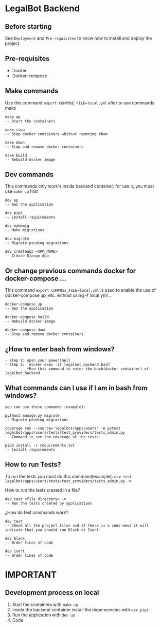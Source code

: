 # LegalBot Backend

## Before starting

See `Deployment` and `Pre-requisites` to know how to install and deploy the project

## Pre-requisites

- Docker
- Docker-compose

## Make commands
Use this command `export COMPOSE_FILE=local.yml` after to use commands make
```
make up
-- Start the containers
```

```
make stop
-- Stop docker containers whitout removing them
```

```
make down
-- Stop and remove docker containers
```

```
make build
-- Rebuild docker image
```
## Dev commands
This commands only work's inside backend container, for use it, you must use `make up` first
```
dev up
-- Run the application
```

```
dev pipi
-- Install requirements
```

```
dev makemig
-- Make migrations
```

```
dev migrate
-- Migrate pending migrations
```


```
dev createapp <APP_NAME>
-- Create Django App
```

## Or change previous commands docker for docker-compose ...

This command `export COMPOSE_FILE=local.yml` is used to enable the use of docker-compose up, etc. without using -f local.yml ..

```
docker-compose up
-- Run the application
```

```
docker-compose build
-- Rebuild docker image
```

```
docker-compose down
-- Stop and remove docker containers
```

## ¿How to enter bash from windows?
```
- Step 1: open your powershell
- Step 2: `docker exec -it legalbot_backend bash`
          *Run this command to enter the bash(docker container) of legalbot_backend   
```

## What commands can I use if I am in bash from windows?
`you can use these commands (example):`
```
python3 manage.py migrate
-- Migrate pending migrations
```

```
coverage run --source='legalbot/apps/users' -m pytest legalbot/apps/users/tests/test_providers/tests_admin.py
-- Command to see the coverage of the tests
```

```
pip3 install -r requirements.txt
-- Install requirements
```


## How to run Tests?

To run the tests you must do this command(example):
`dev test legalbot/apps/users/tests/test_providers/tests_admin.py -v`

How to run the tests created in a file?

```
dev test <file directory> -v
-- Run the tests created by applications
```

¿How do test commands work?

```
dev test
-- Check all the project files and if there is a code mess it will indicate that you should run Black or Isort
```

```
dev black
-- Order lines of code
```

```
dev isort
-- Order lines of code
```

# IMPORTANT
## Development process on local
1. Start the containers with `make up`
2. Inside the backend container install the depencencies with `dev pipi`
3. Run the application with `dev up`
4. Code
